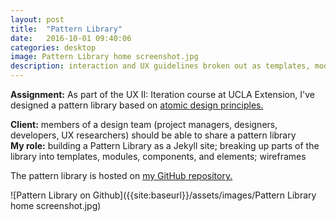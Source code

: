 ```yaml
---
layout: post
title:  "Pattern Library"
date:   2016-10-01 09:40:06
categories: desktop
image: Pattern Library home screenshot.jpg
description: interaction and UX guidelines broken out as templates, modules, components, and elements
---
```

**Assignment:** As part of the UX II: Iteration course at UCLA Extension, I've designed a pattern library based on [atomic design principles.](http://bradfrost.com/blog/post/atomic-web-design/)

**Client:** members of a design team (project managers, designers, developers, UX researchers) should be able to share a pattern library <br>
**My role:** building a Pattern Library as a Jekyll site; breaking up parts of the library into templates, modules, components, and elements; wireframes <br>

The pattern library is hosted on [my GitHub repository.](http://janelle-gatchalian.github.io/patternlibrary)

![Pattern Library on Github]({{site:baseurl}}/assets/images/Pattern Library home screenshot.jpg)
